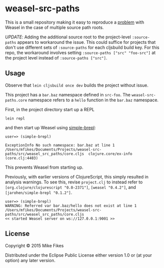 # weasel-src-paths

This is a small repository making it easy to reproduce a [problem](https://github.com/tomjakubowski/weasel/issues/28) with Weasel in the case of multiple source path roots.

*UPDATE*: Adding the additional source root to the project-level `:source-paths` appears to workaround the issue. This could suffice for projects that don't use different sets of `:source-paths` for each cljsbuild build key. For this repo, the workaround involves setting `:source-paths ["src" "foo-src"]` at the project level instead of `:source-paths ["src"]`.

## Usage

Observe that `lein cljsbuild once dev` builds the project without issue.

This project has a `bar.baz` namespace defined in `src-foo`. The `weasel-src-paths.core` namespace refers to a `hello` function in the `bar.baz` namespace.

First, in the project directory start up a REPL
```
lein repl
```
and then start up Weasel using [simple-brepl](https://github.com/james-henderson/simple-brepl):
```
user=> (simple-brepl)

ExceptionInfo No such namespace: bar.baz at line 1 /Users/mfikes/Documents/Projects/weasel-src-paths/src/weasel_src_paths/core.cljs  clojure.core/ex-info (core.clj:4403)
```

This prevents Weasel from starting up.

Previously, with earlier versions of ClojureScript, this simply resulted in analysis warnings. To see this, revise `project.clj` to instead refer to `[org.clojure/clojurescript "0.0-2371"]`, `[weasel "0.4.2"]`, and `[jarohen/simple-brepl "0.1.2"]`.

```
user=> (simple-brepl)
WARNING: Referred var bar.baz/hello does not exist at line 1 /Users/mfikes/Documents/Projects/weasel-src-paths/src/weasel_src_paths/core.cljs
<< started Weasel server on ws://127.0.0.1:9001 >>
```

## License

Copyright © 2015 Mike Fikes

Distributed under the Eclipse Public License either version 1.0 or (at
your option) any later version.
